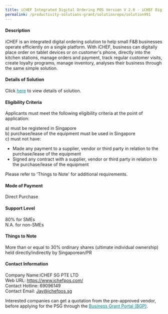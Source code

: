 ```yaml
---
title: iCHEF Integrated Digital Ordering POS Version V 2.0 - iCHEF Digital Ordering (Small + Online Ordering)
permalink: /productivity-solutions-grant/solutionrepo/solution991
---
```


#### Description

iCHEF is an integrated digital ordering solution to help small F&B businesses operate efficiently on a single platform. With iCHEF, business can digitally place order on tablet devices or on customer's phone, directly into the kitchen stations, manage orders and payment, track regular customer visits, create loyalty programs, manage inventory, analyses their business through the same simple solution.

#### Details of Solution

Click <a href='https://govassist.gobusiness.gov.sg/images/psg/Desensitised_iCHEF_20200289_Annex_3_Part_2.pdf' style='color:#037e8a'>here</a> to view details of solution.

#### Eligibility Criteria

Applicants must meet the following eligibility criteria at the point of application:

a) must be registered in Singapore <br>
b) purchase/lease of the equipment must be used in Singapore <br>
c) must not have:
- Made any payment to a supplier, vendor or third party in relation to the purchase/lease of the equipment
- Signed any contract with a supplier, vendor or third party in relation to the purchase/lease of the equipment

Please refer to 'Things to Note' for additional requirements.

#### Mode of Payment
Direct Purchase

#### Support Level
80% for SMEs <br>
N.A. for non-SMEs

#### Things to Note
More than or equal to 30% ordinary shares (ultimate individual ownership) held directly/indirectly by Singaporean/PR

#### Contact Information
Company Name:iCHEF SG PTE LTD <br>Web URL: https://www.ichefpos.com/ <br>Contact Hotline: 69096149 <br>Contact Email: Jay@ichefpos.sg <br>

Interested companies can get a quotation from the pre-approved vendor, before applying for the PSG through the <a target='_blank' style='color:#037e8a' href='https://www.businessgrants.gov.sg/'>Business Grant Portal (BGP)</a>.
